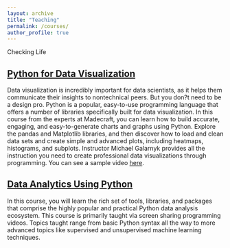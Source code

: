 ```yaml
---
layout: archive
title: "Teaching"
permalink: /courses/
author_profile: true
---
```


Checking Life


## [Python for Data Visualization](https://www.linkedin.com/learning/python-for-data-visualization/effectively-present-data-with-python)
Data visualization is incredibly important for data scientists, as it helps them communicate their insights to nontechnical peers. But you don?t need to be a design pro. Python is a popular, easy-to-use programming language that offers a number of libraries specifically built for data visualization. In this course from the experts at Madecraft, you can learn how to build accurate, engaging, and easy-to-generate charts and graphs using Python. Explore the pandas and Matplotlib libraries, and then discover how to load and clean data sets and create simple and advanced plots, including heatmaps, histograms, and subplots. Instructor Michael Galarnyk provides all the instruction you need to create professional data visualizations through programming. You can see a sample video <a href='https://youtu.be/BE8CVGJuftI'> here</a>.

## [Data Analytics Using Python](https://extension.ucsd.edu/courses-and-programs/data-analytics-using-python)
In this course, you will learn the rich set of tools, libraries, and packages that comprise the highly popular and practical Python data analysis ecosystem. This course is primarily taught via screen sharing programming videos. Topics taught range from basic Python syntax all the way to more advanced topics like supervised and unsupervised machine learning techniques.